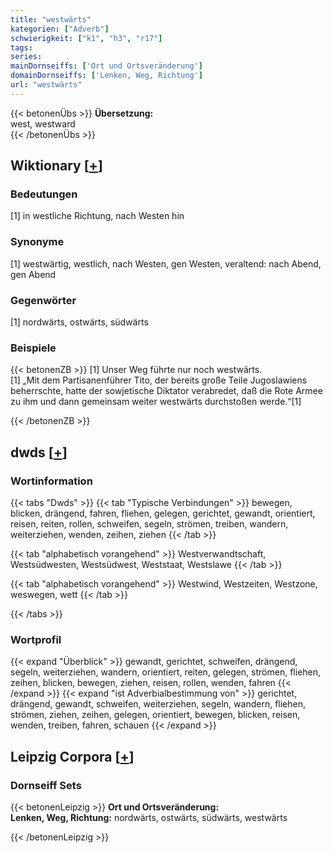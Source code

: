 ```yaml
---
title: "westwärts"
kategorien: ["Adverb"]
schwierigkeit: ["k1", "h3", "r17"]
tags:
series:
mainDornseiffs: ['Ort und Ortsveränderung']
domainDornseiffs: ['Lenken, Weg, Richtung']
url: "westwärts"
---
```


{{< betonenÜbs >}}
**Übersetzung:**  
west, westward  
{{< /betonenÜbs >}}

## Wiktionary [[+](https://de.wiktionary.org/wiki/westwärts)]

### Bedeutungen
[1] in westliche Richtung, nach Westen hin  

### Synonyme
[1] westwärtig, westlich, nach Westen, gen Westen, veraltend: nach Abend, gen Abend  

### Gegenwörter
[1] nordwärts, ostwärts, südwärts  

### Beispiele
{{< betonenZB >}}
[1] Unser Weg führte nur noch westwärts.  
[1] „Mit dem Partisanenführer Tito, der bereits große Teile Jugoslawiens beherrschte, hatte der sowjetische Diktator verabredet, daß die Rote Armee zu ihm und dann gemeinsam weiter westwärts durchstoßen werde.“[1]  

{{< /betonenZB >}}


## dwds [[+](https://www.dwds.de/wb/westwärts)]

### Wortinformation
{{< tabs "Dwds" >}}
{{< tab "Typische Verbindungen" >}}
bewegen, blicken, drängend, fahren, fliehen, gelegen, gerichtet, gewandt, orientiert, reisen, reiten, rollen, schweifen, segeln, strömen, treiben, wandern, weiterziehen, wenden, zeihen, ziehen
{{< /tab >}}

{{< tab "alphabetisch vorangehend" >}}
Westverwandtschaft, Westsüdwesten, Westsüdwest, Weststaat, Westslawe
{{< /tab >}}

{{< tab "alphabetisch vorangehend" >}}
Westwind, Westzeiten, Westzone, weswegen, wett
{{< /tab >}}

{{< /tabs >}}

### Wortprofil
{{< expand "Überblick" >}} gewandt, gerichtet, schweifen, drängend, segeln, weiterziehen, wandern, orientiert, reiten, gelegen, strömen, fliehen, zeihen, blicken, bewegen, ziehen, reisen, rollen, wenden, fahren {{< /expand >}}
{{< expand "ist Adverbialbestimmung von" >}} gerichtet, drängend, gewandt, schweifen, weiterziehen, segeln, wandern, fliehen, strömen, ziehen, zeihen, gelegen, orientiert, bewegen, blicken, reisen, wenden, treiben, fahren, schauen {{< /expand >}}

## Leipzig Corpora [[+](https://corpora.uni-leipzig.de/en/res?word=westwärts&corpusId=deu_newscrawl-public_2018)]

### Dornseiff Sets
{{< betonenLeipzig >}}
**Ort und Ortsveränderung:**  
**Lenken, Weg, Richtung:** nordwärts, ostwärts, südwärts, westwärts  

{{< /betonenLeipzig >}}
